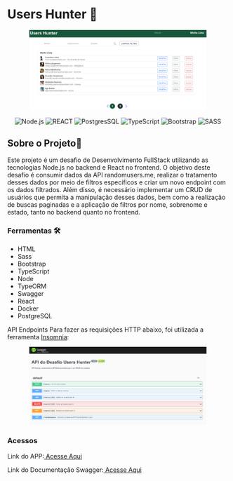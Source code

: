 # Users Hunter 📑

<div style="width:80%; margin:0 auto;">
<img src="./.github/users_hunter_lista.png" alt="Home"/>
</div>
<p align="center">
<img alt="Node.js" src="https://img.shields.io/badge/-Node%20-%2320232a.svg?&style=flat-square&logo=node.js"/>
<img alt="REACT" src="https://img.shields.io/badge/-React%20-%2320232a.svg?&style=flat-square&logo=react&logoColor=%2361DAFB"/>
<img alt="PostgresSQL" src="https://img.shields.io/badge/-PostgreSQL-333333?style=flat-square&logo=postgresql"/>
<img alt="TypeScript" src="https://img.shields.io/badge/-Typescript%20-%23007ACC.svg?&style=flat-square&logo=typescript&logoColor=white"/>
<img alt="Bootstrap" src="https://img.shields.io/badge/-Bootstrap-563D7C?style=flat-square&logo=bootstrap&logoColor=white"/>
<img alt="SASS" src="https://img.shields.io/badge/-Sass-CC6699?style=flat-square&logo=sass&logoColor=white"/>

</p>

## Sobre o Projeto📖

Este projeto é um desafio de Desenvolvimento FullStack utilizando as tecnologias Node.js no backend e React no frontend. O objetivo deste desafio é consumir dados da API randomusers.me, realizar o tratamento desses dados por meio de filtros específicos e criar um novo endpoint com os dados filtrados. Além disso, é necessário implementar um CRUD de usuários que permita a manipulação desses dados, bem como a realização de buscas paginadas e a aplicação de filtros por nome, sobrenome e estado, tanto no backend quanto no frontend.

### Ferramentas 🛠

- HTML
- Sass
- Bootstrap
- TypeScript
- Node
- TypeORM
- Swagger
- React
- Docker
- PostgreSQL

API Endpoints
Para fazer as requisições HTTP abaixo, foi utilizada a ferramenta <a href="https://insomnia.rest/download" target="_blank">Insomnia</a>:

<div style="width:80%; margin:0 auto;">
<img src="./.github/users_hunter_swagger.png" alt="Home"/>
</div>

### Acessos

Link do APP:<a href="http://191.252.186.229:8080/usershunter" target="_blank"> Acesse Aqui </a>

Link do Documentação Swagger:<a href="http://191.252.186.229:3001/api-docs/" target="_blank"> Acesse Aqui </a>
